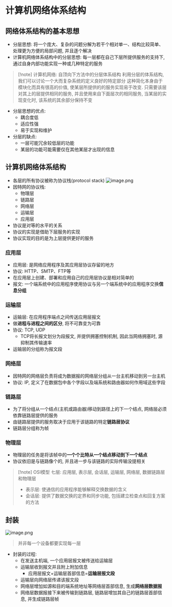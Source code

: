 # 计算机网络体系结构
## 网络体系结构的基本思想
- 分层思想: 将一个庞大、复杂的问题分解为若干个相对单一、结构比较简单、处理更为方便的局部问题, 并且逐个解决
- 计算机网络体系结构中的分层思想: 每一层都在自己下层所提供服务的支持下, 通过自身内部功能实现一种或几种特定的服务
> [!note] 计算机网络: 自顶向下方法中的分层体系结构
> 利用分层的体系结构, 我们可以讨论一个大而复杂系统的定义良好的特定部分
> 这种简化本身由于模块化而具有很高的价值, 使某层所提供的的服务实现易于改变. 
> 只需要该层对其上的层提供相同的服务, 并且使用来自下面层次的相同服务, 当某层的实现变化时, 该系统的其余部分保持不变
- 分层思想的优点:
	- 耦合度低
	- 适应性强
	- 易于实现和维护
- 分层的缺点:
	- 一层可能冗余较低层的功能
	- 某层的功能可能需要仅在其他某层才出现的信息
## 计算机网络体系结构
- 各层的所有协议被称为协议栈(protocol stack)
![image.png](https://jiunian-pic-1310185536.cos.ap-nanjing.myqcloud.com/picgo%2F20230923102613.png)
- 因特网的协议栈:
	- 物理层
	- 链路层
	- 网络层
	- 运输层
	- 应用层
- 协议是对等的水平的关系
- 协议的实现是借助下层服务的实现
- 协议实现的目的是为上层提供更好的服务
### 应用层
- 应用层: 是网络应用程序及其应用层协议存留的地方
- 协议: HTTP、SMTP、FTP等
- 在应用层上创建、部署和应用自己的应用层协议是相对简单的
- 报文: 一个端系统中的应用程序使用协议与另一个端系统中的应用程序交换**信息分组**

### 运输层
- 运输层: 在应用程序端点之间传送应用层报文
- 做**进程与进程之间的区分**, 将不可靠变为可靠
- 协议: TCP, UDP
	- TCP将长报文划分为段报文, 并提供拥塞控制机制, 因此当网络拥塞时, 源抑制其传输速率
- 运输层的分组称为报文段

### 网络层
- 因特网的网络层负责将成为数据报的网络层分组从一台主机移动到另一台主机
- 协议: IP, 定义了在数据包中各个字段以及端系统和路由器如何作用域这些字段

### 链路层
- 为了将分组从一个结点(主机或路由器)移动到路径上的下一个结点, 网络层必须依靠链路层提供的服务
- 由链路层提供的服务取决于应用于该链路的特定**链路层协议**
- 链路层分组称为帧

### 物理层
- 物理层的任务是将该帧中的**一个个比特从一个结点移动到下一个结点**
- 协议依旧是与链路像个的, 并且进一步与该链路的实际传输没提相关

> [!note] OSI模型
> 七层: 应用层, 表示层, 会话层, 运输层, 网络层, 数据链路层和物理层
> - 表示层: 使通信的应用程序能够解释交换数据的含义
> - 会话层: 提供了数据交换的定界和同步功能, 包括建立检查点和回复方案的方法

## 封装
![image.png](https://jiunian-pic-1310185536.cos.ap-nanjing.myqcloud.com/picgo%2F20230923103123.png)
> 并非每一个设备都要实现每一层
- 封装的过程: 
	- 在发送主机端, 一个应用层报文被传送给运输层
	- 运输层收到报文并且附上附加信息
		- 应用层报文+运输层首部信息=**运输层报文段**
	- 运输层向网络层传递该报文段
	- 网络层增加如源和目的端系统地址等网络层首部信息, 生成**网络层数据报**
	- 网络层数据报接下来被传输到链路层, 链路层增加其自己的链路层首部信息, 并生成链路层帧